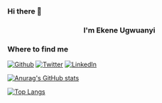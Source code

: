 ### Hi there 👋
<h3 align="center">I'm Ekene Ugwuanyi </h3>

<h3>Where to find me</h3>
<p><a href="https://github.com/hubnotch" target="_blank"><img alt="Github" src="https://img.shields.io/badge/GitHub-%2312100E.svg?&style=for-the-badge&logo=Github&logoColor=white" /></a> <a href="https://twitter.com/hubnotch" target="_blank"><img alt="Twitter" src="https://img.shields.io/badge/twitter-%231DA1F2.svg?&style=for-the-badge&logo=twitter&logoColor=white" /></a> <a href="https://www.linkedin.com/in/ekene-ugwuanyi/" target="_blank"><img alt="LinkedIn" src="https://img.shields.io/badge/linkedin-%230077B5.svg?&style=for-the-badge&logo=linkedin&logoColor=white" /></a>
</p>




[![Anurag's GitHub stats](https://github-readme-stats.vercel.app/api?username=hubnotch)](https://github.com/hubnotch/github-readme-stats)

[![Top Langs](https://github-readme-stats.vercel.app/api/top-langs/?username=hubnotch&langs_count=8&layout=compact)](https://github.com/hubnotch/github-readme-stats)
<!--
**Hubnotch/Hubnotch** is a ✨ _special_ ✨ repository because its `README.md` (this file) appears on your GitHub profile.

Here are some ideas to get you started:

- 🔭 I’m currently working on ...
- 🌱 I’m currently learning ...
- 👯 I’m looking to collaborate on ...
- 🤔 I’m looking for help with ...
- 💬 Ask me about ...
- 📫 How to reach me: ...
- 😄 Pronouns: ...
- ⚡ Fun fact: ...
-->
